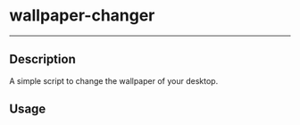 # wallpaper-changer
---
## Description
A simple script to change the wallpaper of your desktop.

## Usage



